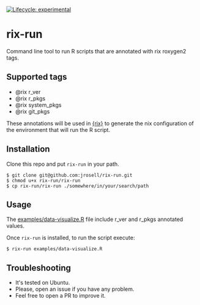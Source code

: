 <!-- badges: start -->

[![Lifecycle:
experimental](https://img.shields.io/badge/lifecycle-experimental-orange.svg)](https://www.tidyverse.org/lifecycle/#experimental)

<!-- badges: end -->

# rix-run

Command line tool to run R scripts that are annotated with rix roxygen2 tags.

## Supported tags

* @rix r_ver
* @rix r_pkgs
* @rix system_pkgs
* @rix git_pkgs

These annotations will be used in [{rix}](https://github.com/ropensci/rix) to generate the nix configuration of the environment that will run the R script.

## Installation

Clone this repo and put `rix-run` in your path.

```
$ git clone git@github.com:jrosell/rix-run.git
$ chmod u+x rix-run/rix-run
$ cp rix-run/rix-run ./somewhere/in/your/search/path
```

## Usage


The [examples/data-visualize.R](examples/data-visualize.R) file include r_ver and r_pkgs annotated values.


Once `rix-run` is installed, to run the script execute:

```
$ rix-run examples/data-visualize.R
```

## Troubleshooting

* It's tested on Ubuntu.
* Please, open an issue if you have any problem.
* Feel free to open a PR to improve it.